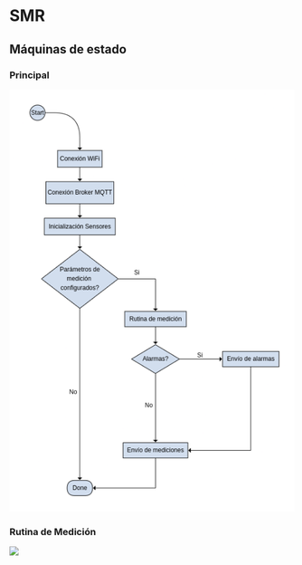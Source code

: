 # SMR

## Máquinas de estado

### Principal
![](Documentacion/Main.png)

### Rutina de Medición
![](Documentacion/Medición_sensores.png)
